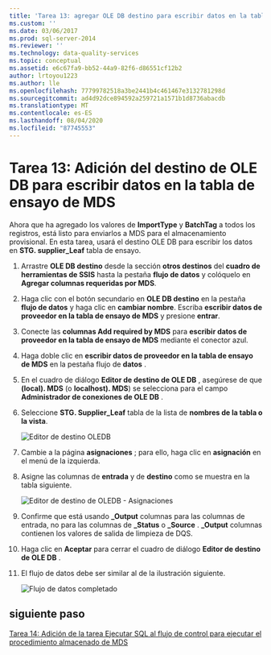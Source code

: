```yaml
---
title: 'Tarea 13: agregar OLE DB destino para escribir datos en la tabla de ensayo de MDS | Microsoft Docs'
ms.custom: ''
ms.date: 03/06/2017
ms.prod: sql-server-2014
ms.reviewer: ''
ms.technology: data-quality-services
ms.topic: conceptual
ms.assetid: e6c67fa9-bb52-44a9-82f6-d86551cf12b2
author: lrtoyou1223
ms.author: lle
ms.openlocfilehash: 77799782518a3be2441b4c461467e3132781298d
ms.sourcegitcommit: ad4d92dce894592a259721a1571b1d8736abacdb
ms.translationtype: MT
ms.contentlocale: es-ES
ms.lasthandoff: 08/04/2020
ms.locfileid: "87745553"
---
```

# <a name="task-13-adding-ole-db-destination-to-write-data-to-mds-staging-table"></a>Tarea 13: Adición del destino de OLE DB para escribir datos en la tabla de ensayo de MDS
  Ahora que ha agregado los valores de **ImportType** y **BatchTag** a todos los registros, está listo para enviarlos a MDS para el almacenamiento provisional. En esta tarea, usará el destino OLE DB para escribir los datos en **STG. supplier_Leaf** tabla de ensayo.  
  
1.  Arrastre **OLE DB destino** desde la sección **otros destinos** del **cuadro de herramientas de SSIS** hasta la pestaña **flujo de datos** y colóquelo en **Agregar columnas requeridas por MDS**.  
  
2.  Haga clic con el botón secundario en **OLE DB destino** en la pestaña **flujo de datos** y haga clic en **cambiar nombre**. Escriba **escribir datos de proveedor en la tabla de ensayo de MDS** y presione **entrar**.  
  
3.  Conecte las **columnas Add required by MDS** para **escribir datos de proveedor en la tabla de ensayo de MDS** mediante el conector azul.  
  
4.  Haga doble clic en **escribir datos de proveedor en la tabla de ensayo de MDS** en la pestaña flujo de **datos** .  
  
5.  En el cuadro de diálogo **Editor de destino de OLE DB** , asegúrese de que **(local). MDS** (o **localhost). MDS**) se selecciona para el campo **Administrador de conexiones de OLE DB** .  
  
6.  Seleccione **STG. Supplier_Leaf** tabla de la lista de **nombres de la tabla o la vista**.  
  
     ![Editor de destino OLEDB](../../2014/tutorials/media/et-addingoledbdestinationtowdtomdsst-01.jpg "Editor de destino OLEDB")  
  
7.  Cambie a la página **asignaciones** ; para ello, haga clic en **asignación** en el menú de la izquierda.  
  
8.  Asigne las columnas de **entrada** y de **destino** como se muestra en la tabla siguiente.  
  
     ![Editor de destino de OLEDB - Asignaciones](../../2014/tutorials/media/et-addingoledbdestinationtowdtomdsst-02.jpg "Editor de destino de OLEDB - Asignaciones")  
  
9. Confirme que está usando **_Output** columnas para las columnas de entrada, no para las columnas de **_Status** o **_Source** . **_Output** columnas contienen los valores de salida de limpieza de DQS.  
  
10. Haga clic en **Aceptar** para cerrar el cuadro de diálogo **Editor de destino de OLE DB** .  
  
11. El flujo de datos debe ser similar al de la ilustración siguiente.  
  
     ![Flujo de datos completado](../../2014/tutorials/media/et-addingoledbdestinationtowdtomdsst-03.jpg "Flujo de datos completado")  
  
## <a name="next-step"></a>siguiente paso  
 [Tarea 14: Adición de la tarea Ejecutar SQL al flujo de control para ejecutar el procedimiento almacenado de MDS](../../2014/tutorials/task-14-add-execute-to-control-flow-run-mds-stored-procedure.md)  
  
  
